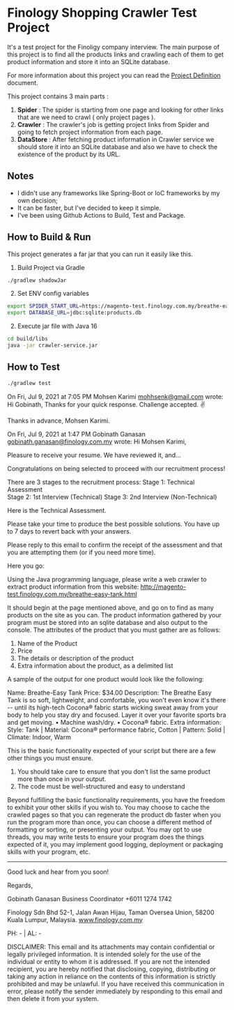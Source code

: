 # Finology Shopping Crawler Test Project

It's a test project for the Finoligy company interview.
The main purpose of this project is to find all the products links and crawling each of them to get product information and store it into an SQLite database.

For more information about this project you can read the [Project Definition](./defenition.md) document.

This project contains 3 main parts :

1. **Spider** : The spider is starting from one page and looking for other links that are we need to crawl ( only project pages ).
2. **Crawler** : The crawler's job is getting project links from Spider and going to fetch project information from each page.
3. **DataStore** : After fetching product information in Crawler service we should store it into an SQLite database and also we have to check the existence of the product by its URL.


## Notes
- I didn't use any frameworks like Spring-Boot or IoC frameworks by my own decision;
- It can be faster, but I've decided to keep it simple.
- I've been using Github Actions to Build, Test and Package.

## How to Build & Run

This project generates a far jar that you can run it easily like this.

1. Build Project via Gradle
```bash
./gradlew shadowJar
```

2. Set ENV config variables

```bash
export SPIDER_START_URL=https://magento-test.finology.com.my/breathe-easy-tank.html
export DATABASE_URL=jdbc:sqlite:products.db
```  

2. Execute jar file with Java 16

```bash
cd build/libs
java -jar crawler-service.jar
```


## How to Test

```bash
./gradlew test
```

On Fri, Jul 9, 2021 at 7:05 PM Mohsen Karimi <mohhsenk@gmail.com> wrote:
Hi Gobinath,
Thanks for your quick response.
Challenge accepted. ✌

Thanks in advance,
Mohsen Karimi.


On Fri, Jul 9, 2021 at 1:47 PM Gobinath Ganasan <gobinath.ganasan@finology.com.my> wrote:
Hi Mohsen Karimi,

Pleasure to receive your resume. We have reviewed it, and...

Congratulations on being selected to proceed with our recruitment process!

There are 3 stages to the recruitment process:
Stage 1: Technical Assessment  
Stage 2: 1st Interview (Technical)
Stage 3: 2nd Interview (Non-Technical)

Here is the Technical Assessment.

Please take your time to produce the best possible solutions. You have up to 7 days to revert back with your answers.

Please reply to this email to confirm the receipt of the assessment and that you are attempting them (or if you need more time).

Here you go:

Using the Java programming language, please write a web crawler to extract product information from this website: http://magento-test.finology.com.my/breathe-easy-tank.html

It should begin at the page mentioned above, and go on to find as many products on the site as you can. The product information gathered by your program must be stored into an sqlite database and also output to the console. The attributes of the product that you must gather are as follows:

1. Name of the Product
2. Price
3. The details or description of the product
4. Extra information about the product, as a delimited list

A sample of the output for one product would look like the following:

Name: Breathe-Easy Tank
Price: $34.00
Description: The Breathe Easy Tank is so soft, lightweight, and comfortable, you won't even know it's there -- until its high-tech Cocona® fabric starts wicking sweat away from your body to help you stay dry and focused. Layer it over your favorite sports bra and get moving. • Machine wash/dry. • Cocona® fabric.
Extra information: Style: Tank | Material: Cocona® performance fabric, Cotton | Pattern: Solid | Climate: Indoor, Warm

This is the basic functionality expected of your script but there are a few other things you must ensure.

1. You should take care to ensure that you don't list the same product more than once in your output.
2. The code must be well-structured and easy to understand

Beyond fulfilling the basic functionality requirements, you have the freedom to exhibit your other skills if you wish to. You may choose to cache the crawled pages so that you can regenerate the product db faster when you run the program more than once, you can choose a different method of formatting or sorting, or presenting your output. You may opt to use threads, you may write tests to ensure your program does the things expected of it, you may implement good logging, deployment or packaging skills with your program, etc.

--------------------

Good luck and hear from you soon!


Regards,

Gobinath Ganasan
Business Coordinator
+6011 1274 1742‬

Finology Sdn Bhd
52-1, Jalan Awan Hijau, Taman Oversea Union, 58200 Kuala Lumpur, Malaysia.
www.finology.com.my

PH: - | AL: -

DISCLAIMER: This email and its attachments may contain confidential or legally privileged information. It is intended solely for the use of the individual or entity to whom it is addressed. If you are not the intended recipient, you are hereby notified that disclosing, copying, distributing or taking any action in reliance on the contents of this information is strictly prohibited and may be unlawful. If you have received this communication in error, please notify the sender immediately by responding to this email and then delete it from your system.